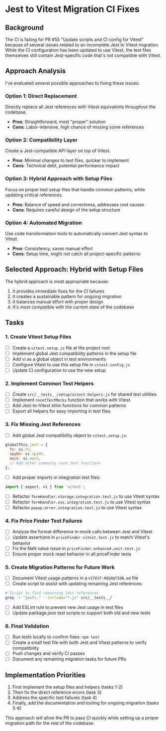 # Jest to Vitest Migration CI Fixes

## Background

The CI is failing for PR #55 "Update scripts and CI config for Vitest" because of several issues related to an incomplete Jest to Vitest migration. While the CI configuration has been updated to use Vitest, the test files themselves still contain Jest-specific code that's not compatible with Vitest.

## Approach Analysis

I've evaluated several possible approaches to fixing these issues:

### Option 1: Direct Replacement

Directly replace all Jest references with Vitest equivalents throughout the codebase.

- **Pros**: Straightforward, most "proper" solution
- **Cons**: Labor-intensive, high chance of missing some references

### Option 2: Compatibility Layer

Create a Jest-compatible API layer on top of Vitest.

- **Pros**: Minimal changes to test files, quicker to implement
- **Cons**: Technical debt, potential performance impact

### Option 3: Hybrid Approach with Setup Files

Focus on proper test setup files that handle common patterns, while updating critical references.

- **Pros**: Balance of speed and correctness, addresses root causes
- **Cons**: Requires careful design of the setup structure

### Option 4: Automated Migration

Use code transformation tools to automatically convert Jest syntax to Vitest.

- **Pros**: Consistency, saves manual effort
- **Cons**: Setup time, might not catch all project-specific patterns

## Selected Approach: Hybrid with Setup Files

The hybrid approach is most appropriate because:

1. It provides immediate fixes for the CI failures
2. It creates a sustainable pattern for ongoing migration
3. It balances manual effort with proper design
4. It's most compatible with the current state of the codebase

## Tasks

### 1. Create Vitest Setup Files

- [ ] Create a `vitest.setup.js` file at the project root
- [ ] Implement global Jest compatibility patterns in the setup file
- [ ] Add vi as a global object in test environments
- [ ] Configure Vitest to use this setup file in `vitest.config.js`
- [ ] Update CI configuration to use the new setup

### 2. Implement Common Test Helpers

- [ ] Create `src/__tests__/setup/vitest-helpers.js` for shared test utilities
- [ ] Implement `resetTestMocks` function that works with Vitest
- [ ] Add Jest-to-Vitest shim functions for common patterns
- [ ] Export all helpers for easy importing in test files

### 3. Fix Missing Jest References

- [ ] Add global Jest compatibility object to `vitest.setup.js`:

```javascript
globalThis.jest = {
  fn: vi.fn,
  spyOn: vi.spyOn,
  mock: vi.mock,
  // Add other commonly used Jest functions
};
```

- [ ] Add proper imports in integration test files:

```javascript
import { expect, vi } from 'vitest';
```

- [ ] Refactor `formHandler.storage.integration.test.js` to use Vitest syntax
- [ ] Refactor `formHandler.xss.integration.test.js` to use Vitest syntax
- [ ] Refactor `popup.error.integration.test.js` to use Vitest syntax

### 4. Fix Price Finder Test Failures

- [ ] Analyze the format difference in mock calls between Jest and Vitest
- [ ] Update assertions in `priceFinder.vitest.test.js` to match Vitest's behavior
- [ ] Fix the NaN value issue in `priceFinder.enhanced.unit.test.js`
- [ ] Ensure proper mock reset behavior in all priceFinder tests

### 5. Create Migration Patterns for Future Work

- [ ] Document Vitest usage patterns in a `VITEST-MIGRATION.md` file
- [ ] Create script to assist with updating remaining Jest references:

```bash
# Script to find remaining Jest references
grep -r "jest\." --include="*.js" src/__tests__/
```

- [ ] Add ESLint rule to prevent new Jest usage in test files
- [ ] Update package.json test scripts to support both old and new tests

### 6. Final Validation

- [ ] Run tests locally to confirm fixes: `npm test`
- [ ] Create a small test file with both Jest and Vitest patterns to verify compatibility
- [ ] Push changes and verify CI passes
- [ ] Document any remaining migration tasks for future PRs

## Implementation Priorities

1. First implement the setup files and helpers (tasks 1-2)
2. Then fix the direct reference errors (task 3)
3. Address the specific test failures (task 4)
4. Finally, add the documentation and tooling for ongoing migration (tasks 5-6)

This approach will allow the PR to pass CI quickly while setting up a proper migration path for the rest of the codebase.
